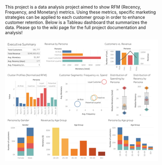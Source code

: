This project is a data analysis project aimed to show RFM (Recency, Frequency, and Monetary) metrics. Using these metrics, specific marketing strategies can be applied to each customer group in order to enhance customer retention. Below is a Tableau dashboard that summarizes the data. Please go to the wiki page for the full project documentation and analysis!

![tableau dashboard](https://github.com/tinabnguyen/Retail_data_analysis/blob/main/Retail_Tableau.png)

